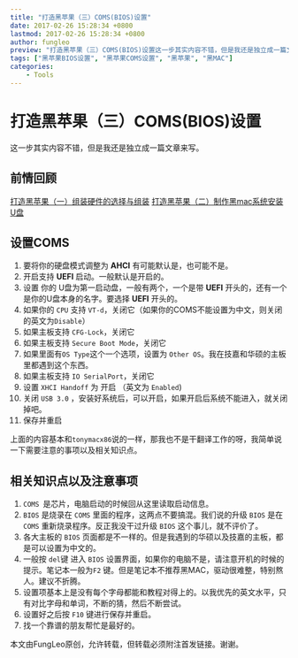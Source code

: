 ```yaml
---
title: "打造黑苹果（三）COMS(BIOS)设置"
date: 2017-02-26 15:28:34 +0800
lastmod: 2017-02-26 15:28:34 +0800
author: fungleo
preview: "打造黑苹果（三）COMS(BIOS)设置这一步其实内容不错，但是我还是独立成一篇文章来写。前情回顾打造黑苹果（一）组装硬件的选择与组装打造黑苹果（二）制作黑mac系统安装U盘设置COMS要将你的硬盘模式调整为AHCI有可能默认是，也可能不是。开启支持UEFI启动。一般默认是开启的。设置你的U盘为第一启动盘，一般有两个，一个是带UEFI开头的，还有一个是你的U盘本身的名字。要"
tags: ["黑苹果BIOS设置", "黑苹果COMS设置", "黑苹果", "黑MAC"]
categories:
    - Tools
---
```


# 打造黑苹果（三）COMS(BIOS)设置

这一步其实内容不错，但是我还是独立成一篇文章来写。
## 前情回顾
[打造黑苹果（一）组装硬件的选择与组装](http://blog.csdn.net/fungleo/article/details/57412461)
[打造黑苹果（二）制作黑mac系统安装U盘](http://blog.csdn.net/fungleo/article/details/57414420)
## 设置COMS
1. 要将你的硬盘模式调整为 **AHCI** 有可能默认是，也可能不是。
2. 开启支持 **UEFI** 启动。一般默认是开启的。
3. 设置 你的 U盘为第一启动盘，一般有两个，一个是带 **UEFI** 开头的，还有一个是你的U盘本身的名字。要选择 **UEFI** 开头的。
4. 如果你的 `CPU` 支持 `VT-d`，关闭它（如果你的COMS不能设置为中文，则关闭的英文为`Disable`）
5. 如果主板支持 `CFG-Lock`，关闭它
6. 如果主板支持 `Secure Boot Mode`，关闭它
7. 如果里面有`OS Type`这个一个选项，设置为 `Other OS`。我在技嘉和华硕的主板里都遇到这个东西。
8. 如果主板支持 `IO SerialPort`，关闭它
9. 设置 `XHCI Handoff` 为 开启 （英文为 `Enabled`)
10. 关闭 `USB 3.0` ，安装好系统后，可以开启，如果开启后系统不能进入，就关闭掉吧。
11. 保存并重启

上面的内容基本和`tonymacx86`说的一样，那我也不是干翻译工作的呀，我简单说一下需要注意的事项以及相关知识点。
## 相关知识点以及注意事项
1. `COMS `是芯片，电脑启动的时候回从这里读取启动信息。
2. `BIOS` 是烧录在 `COMS` 里面的程序，这两点不要搞混。我们说的升级 `BIOS` 是在 `COMS` 重新烧录程序。反正我没干过升级 `BIOS` 这个事儿，就不评价了。
3. 各大主板的 `BIOS` 页面都是不一样的。但是我遇到的华硕以及技嘉的主板，都是可以设置为中文的。
4. 一般按 `del`键 进入 `BIOS` 设置界面，如果你的电脑不是，请注意开机的时候的提示。笔记本一般为`F2` 键。但是笔记本不推荐黑MAC，驱动很难整，特别熬人。建议不折腾。
5. 设置项基本上是没有每个字母都能和教程对得上的。以我优先的英文水平，只有对比字母和单词，不断的猜，然后不断尝试。
6. 设置好之后按 `F10` 键进行保存并重启。
7. 找一个靠谱的朋友帮忙是最好的。

本文由FungLeo原创，允许转载，但转载必须附注首发链接。谢谢。


